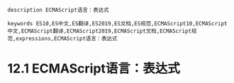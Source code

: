 ```
description ECMAScript语言：表达式
```
```
keywords ES10,ES中文,ES翻译,ES2019,ES文档,ES规范,ECMAScript10,ECMAScript中文,ECMAScript翻译,ECMAScript2019,ECMAScript文档,ECMAScript规范,expressions,ECMAScript语言：表达式
```
# 12.1 ECMAScript语言：表达式


